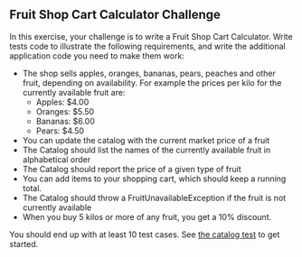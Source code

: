 ## Fruit Shop Cart Calculator Challenge

In this exercise, your challenge is to write a Fruit Shop Cart Calculator. Write tests code to illustrate the following requirements, and write the additional application code you need to make them work:

- The shop sells apples, oranges, bananas, pears, peaches and other fruit, depending on availability. For example the prices per kilo for the currently available fruit are:
  - Apples: $4.00
  - Oranges: $5.50
  - Bananas: $6.00
  - Pears: $4.50
- You can update the catalog with the current market price of a fruit
- The Catalog should list the names of the currently available fruit in alphabetical order
- The Catalog should report the price of a given type of fruit
- You can add items to your shopping cart, which should keep a running total.
- The Catalog should throw a FruitUnavailableException if the fruit is not currently available
- When you buy 5 kilos or more of any fruit, you get a 10% discount.

You should end up with at least 10 test cases. See [the catalog test](./src/test/java/com/serenitydojo/fruitmarket/CatalogTest.java) to get started.